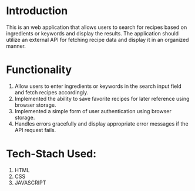 # Introduction
This is an web application that allows users to search for recipes based on ingredients or keywords and display the results. The application should utilize an external API for fetching recipe data and display it in an organized manner.

# Functionality
1. Allow users to enter ingredients or keywords in the search input field and fetch recipes accordingly.
2. Implemented the ability to save favorite recipes for later reference using browser storage.
3. Implemented a simple form of user authentication using browser storage.
4. Handles errors gracefully and display appropriate error messages if the API request fails.

# Tech-Stach Used:
1. HTML
2. CSS
3. JAVASCRIPT
